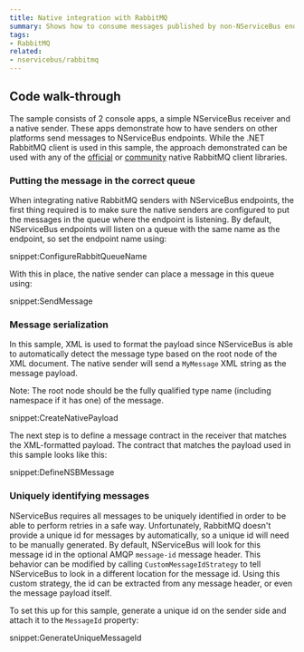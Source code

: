 ```yaml
---
title: Native integration with RabbitMQ
summary: Shows how to consume messages published by non-NServiceBus endpoints
tags:
- RabbitMQ
related:
- nservicebus/rabbitmq
---
```



## Code walk-through

The sample consists of 2 console apps, a simple NServiceBus receiver and a native sender. These apps demonstrate how to have senders on other platforms send messages to NServiceBus endpoints. While the .NET RabbitMQ client is used in this sample, the approach demonstrated can be used with any of the [official](https://www.rabbitmq.com/download.html) or [community](https://www.rabbitmq.com/devtools.html) native RabbitMQ client libraries.


### Putting the message in the correct queue

When integrating native RabbitMQ senders with NServiceBus endpoints, the first thing required is to make sure the native senders are configured to put the messages in the queue where the endpoint is listening. By default, NServiceBus endpoints will listen on a queue with the same name as the endpoint, so set the endpoint name using:

snippet:ConfigureRabbitQueueName

With this in place, the native sender can place a message in this queue using:

snippet:SendMessage


### Message serialization

In this sample, XML is used to format the payload since NServiceBus is able to automatically detect the message type based on the root node of the XML document. The native sender will send a `MyMessage` XML string as the message payload.

Note: The root node should be the fully qualified type name (including namespace if it has one) of the message.

snippet:CreateNativePayload

The next step is to define a message contract in the receiver that matches the XML-formatted payload. The contract that matches the payload used in this sample looks like this:

snippet:DefineNSBMessage


### Uniquely identifying messages

NServiceBus requires all messages to be uniquely identified in order to be able to perform retries in a safe way. Unfortunately, RabbitMQ doesn't provide a unique id for messages by automatically, so a unique id will need to be manually generated. By default, NServiceBus will look for this message id in the optional AMQP `message-id` message header. This behavior can be modified by calling `CustomMessageIdStrategy` to tell NServiceBus to look in a different location for the message id. Using this custom strategy, the id can be extracted from any message header, or even the message payload itself.

To set this up for this sample, generate a unique id on the sender side and attach it to the `MessageId` property:

snippet:GenerateUniqueMessageId
